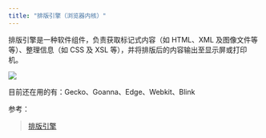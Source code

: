 ```yaml
---
title: "排版引擎（浏览器内核）"
---
```


排版引擎是一种软件组件，负责获取标记式内容（如 HTML、XML 及图像文件等等）、整理信息（如 CSS 及 XSL 等），并将排版后的内容输出至显示屏或打印机。

![](https://upload.wikimedia.org/wikipedia/zh/timeline/9c315322f4ca36af003975893b810eb9.png)

目前还在用的有：Gecko、Goanna、Edge、Webkit、Blink

参考：

> [排版引擎](https://zh.wikipedia.org/wiki/%E6%8E%92%E7%89%88%E5%BC%95%E6%93%8E)
